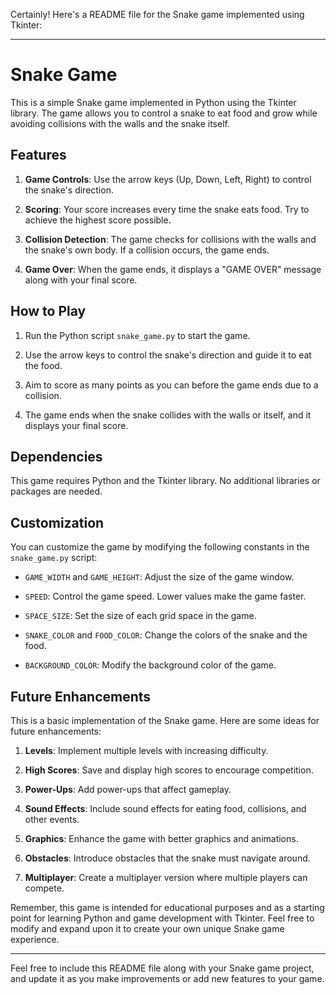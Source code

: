 Certainly! Here's a README file for the Snake game implemented using Tkinter:

---

# Snake Game

This is a simple Snake game implemented in Python using the Tkinter library. The game allows you to control a snake to eat food and grow while avoiding collisions with the walls and the snake itself.

## Features

1. **Game Controls**: Use the arrow keys (Up, Down, Left, Right) to control the snake's direction.

2. **Scoring**: Your score increases every time the snake eats food. Try to achieve the highest score possible.

3. **Collision Detection**: The game checks for collisions with the walls and the snake's own body. If a collision occurs, the game ends.

4. **Game Over**: When the game ends, it displays a "GAME OVER" message along with your final score.

## How to Play

1. Run the Python script `snake_game.py` to start the game.

2. Use the arrow keys to control the snake's direction and guide it to eat the food.

3. Aim to score as many points as you can before the game ends due to a collision.

4. The game ends when the snake collides with the walls or itself, and it displays your final score.

## Dependencies

This game requires Python and the Tkinter library. No additional libraries or packages are needed.

## Customization

You can customize the game by modifying the following constants in the `snake_game.py` script:

- `GAME_WIDTH` and `GAME_HEIGHT`: Adjust the size of the game window.

- `SPEED`: Control the game speed. Lower values make the game faster.

- `SPACE_SIZE`: Set the size of each grid space in the game.

- `SNAKE_COLOR` and `FOOD_COLOR`: Change the colors of the snake and the food.

- `BACKGROUND_COLOR`: Modify the background color of the game.

## Future Enhancements

This is a basic implementation of the Snake game. Here are some ideas for future enhancements:

1. **Levels**: Implement multiple levels with increasing difficulty.

2. **High Scores**: Save and display high scores to encourage competition.

3. **Power-Ups**: Add power-ups that affect gameplay.

4. **Sound Effects**: Include sound effects for eating food, collisions, and other events.

5. **Graphics**: Enhance the game with better graphics and animations.

6. **Obstacles**: Introduce obstacles that the snake must navigate around.

7. **Multiplayer**: Create a multiplayer version where multiple players can compete.

Remember, this game is intended for educational purposes and as a starting point for learning Python and game development with Tkinter. Feel free to modify and expand upon it to create your own unique Snake game experience.

---

Feel free to include this README file along with your Snake game project, and update it as you make improvements or add new features to your game.
